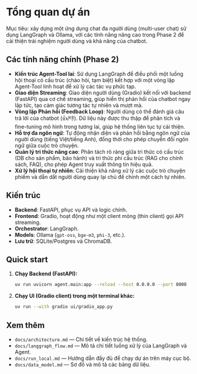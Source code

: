 # Tổng quan dự án

Mục tiêu: xây dựng một ứng dụng chat đa người dùng (multi-user chat) sử dụng LangGraph và Ollama, với các tính năng nâng cao trong Phase 2 để cải thiện trải nghiệm người dùng và khả năng của chatbot.

## Các tính năng chính (Phase 2)

- **Kiến trúc Agent-Tool lai**: Sử dụng LangGraph để điều phối một luồng hội thoại có cấu trúc (chào hỏi, tạm biệt) kết hợp với một vòng lặp Agent-Tool linh hoạt để xử lý các tác vụ phức tạp.
- **Giao diện Streaming**: Giao diện người dùng (Gradio) kết nối với backend (FastAPI) qua cơ chế streaming, giúp hiển thị phản hồi của chatbot ngay lập tức, tạo cảm giác tương tác tự nhiên và mượt mà.
- **Vòng lặp Phản hồi (Feedback Loop)**: Người dùng có thể đánh giá câu trả lời của chatbot (👍/👎). Dữ liệu này được thu thập để phân tích và fine-tuning mô hình trong tương lai, giúp hệ thống liên tục tự cải thiện.
- **Hỗ trợ đa ngôn ngữ**: Tự động nhận diện và phản hồi bằng ngôn ngữ của người dùng (tiếng Việt/tiếng Anh), đồng thời cho phép chuyển đổi ngôn ngữ giữa cuộc trò chuyện.
- **Quản lý tri thức nâng cao**: Phân tách rõ ràng giữa tri thức có cấu trúc (DB cho sản phẩm, bảo hành) và tri thức phi cấu trúc (RAG cho chính sách, FAQ), cho phép Agent truy xuất thông tin hiệu quả.
- **Xử lý hội thoại tự nhiên**: Cải thiện khả năng xử lý các cuộc trò chuyện phiếm và dẫn dắt người dùng quay lại chủ đề chính một cách tự nhiên.

## Kiến trúc

- **Backend**: FastAPI, phục vụ API và logic chính.
- **Frontend**: Gradio, hoạt động như một client mỏng (thin client) gọi API streaming.
- **Orchestrator**: LangGraph.
- **Models**: Ollama (`gpt-oss`, `bge-m3`, `phi-3`, etc.).
- **Lưu trữ**: SQLite/Postgres và ChromaDB.

## Quick start

1.  **Chạy Backend (FastAPI):**

    ```bash
    uv run uvicorn agent.main:app --reload --host 0.0.0.0 --port 8000
    ```

2.  **Chạy UI (Gradio client) trong một terminal khác:**

    ```bash
    uv run --with gradio ui/gradio_app.py
    ```

## Xem thêm
- `docs/architecture.md` — Chi tiết về kiến trúc hệ thống.
- `docs/langgraph_flow.md` — Mô tả chi tiết luồng xử lý của LangGraph và Agent.
- `docs/run_local.md` — Hướng dẫn đầy đủ để chạy dự án trên máy cục bộ.
- `docs/data_model.md` — Sơ đồ và mô tả các bảng dữ liệu.